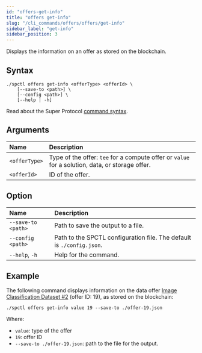 ```yaml
---
id: "offers-get-info"
title: "offers get-info"
slug: "/cli_commands/offers/offers/get-info"
sidebar_label: "get-info"
sidebar_position: 3
---
```


Displays the information on an offer as stored on the blockchain.

## Syntax

```
./spctl offers get-info <offerType> <offerId> \
    [--save-to <path>] \
    [--config <path>] \
    [--help | -h]
```

Read about the Super Protocol [command syntax](/cli/cli_commands#command-syntax).

## Arguments

| **Name** | **Description** |
| :- | :- |
| `<offerType>` | Type of the offer: `tee` for a compute offer or `value` for a solution, data, or storage offer. |
| `<offerId>` | ID of the offer. |

## Option

| **Name** | **Description** 
| :- | :- |
| `--save-to <path>` | Path to save the output to a file. |
| `--config <path>` | Path to the SPCTL configuration file. The default is `./config.json`. |
| `--help`, `-h` | Help for the command. |

## Example

The following command displays information on the data offer [Image Classification Dataset #2](https://marketplace.superprotocol.com/data?offer=offerId%3D19) (offer ID: 19), as stored on the blockchain:

```
./spctl offers get-info value 19 --save-to ./offer-19.json
```

Where:

- `value`: type of the offer
- `19`: offer ID
- `--save-to ./offer-19.json`: path to the file for the output.